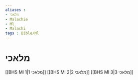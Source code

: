 ```yaml
---
aliases : 
- מלאכי
- Malachie
- Ml
- Malachi
tags : Bible/Ml
---
```


# מלאכי

[[BHS Ml 1|מלאכי 1]]
[[BHS Ml 2|מלאכי 2]]
[[BHS Ml 3|מלאכי 3]]

